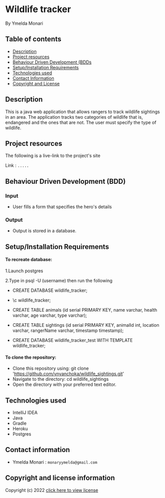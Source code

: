 # Wildlife tracker
By Ymelda Monari



## Table of contents
+ [Description](#Description)
+ [Project resources](#project-resources)
+ [Behaviour Driven Development (BDDs](#BDD)
+ [Setup/Installation Requirements](#setupinstallation-requirements)
+ [Technologies used](#technologies-used)
+ [Contact Information](#contact-information)
+ [Copyright and License](#copyright-and-license-information)


## Description
This is a java web application that allows rangers to track wildlife sightings in an area. The application tracks two categories of wildlife that is, endangered and the ones that are not. The user must specify the type of wildlife.
## Project resources
The following is a live-link to the project's site

Link : `.....`

## Behaviour Driven Development (BDD)
### Input
- User fills a form that specifies the hero's details
### Output
- Output is stored in a database.

## Setup/Installation Requirements
#### To recreate database:

1.Launch postgres

2.Type in psql -U (username) then run the following
- CREATE DATABASE wildlife_tracker;
- \c wildlife_tracker;

- CREATE TABLE animals (id serial PRIMARY KEY, name varchar, health varchar, age varchar, type varchar);

- CREATE TABLE sightings (id serial PRIMARY KEY, animalId int, location varchar, rangerName varchar, timestamp timestamp);

- CREATE DATABASE wildlife_tracker_test WITH TEMPLATE wildlife_tracker;




#### To clone the repository:
- Clone this repository using:
  git clone 'https://github.com/ynyanchoka/wildlife_sightings.git'
- Navigate to the directory:
  cd wildlife_sightings
- Open the directory with your preferred text editor.

## Technologies used
+ IntelliJ IDEA
+ Java
+ Gradle
+ Heroku
+ Postgres




## Contact information
+ Ymelda Monari : `monaryymelda@gmail.com`

## Copyright and license information

Copyright (c) 2022 [click here to view license](LICENSE)
